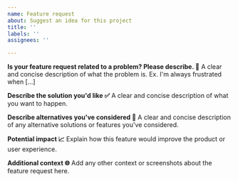 ```yaml
---
name: Feature request
about: Suggest an idea for this project
title: ''
labels: ''
assignees: ''

---
```


**Is your feature request related to a problem? Please describe. 🤔**
A clear and concise description of what the problem is. Ex. I'm always frustrated when [...]

**Describe the solution you'd like ✅**
A clear and concise description of what you want to happen.

**Describe alternatives you've considered 🔀**
A clear and concise description of any alternative solutions or features you've considered.

**Potential impact 📈**
Explain how this feature would improve the product or user experience.

**Additional context 🌐**
Add any other context or screenshots about the feature request here.

